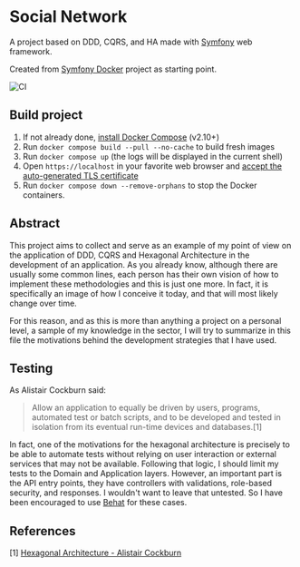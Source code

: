 # Social Network

A project based on DDD, CQRS, and HA made with [Symfony](https://symfony.com) web framework.

Created from [Symfony Docker](https://github.com/dunglas/symfony-docker) project as starting point.

![CI](https://github.com/lcavero/social-network/workflows/CI/badge.svg)

## Build project

1. If not already done, [install Docker Compose](https://docs.docker.com/compose/install/) (v2.10+)
2. Run `docker compose build --pull --no-cache` to build fresh images
3. Run `docker compose up` (the logs will be displayed in the current shell)
4. Open `https://localhost` in your favorite web browser and [accept the auto-generated TLS certificate](https://stackoverflow.com/a/15076602/1352334)
5. Run `docker compose down --remove-orphans` to stop the Docker containers.


## Abstract

This project aims to collect and serve as an example of my point of view on the application of DDD, CQRS and Hexagonal Architecture in the development of an application.
As you already know, although there are usually some common lines, each person has their own vision of how to implement these methodologies and this is just one more. In fact, it is specifically an image of how I conceive it today, and that will most likely change over time.


For this reason, and as this is more than anything a project on a personal level, a sample of my knowledge in the sector, I will try to summarize in this file the motivations behind the development strategies that I have used.

## Testing

As Alistair Cockburn said: 

> Allow an application to equally be driven by users, programs, automated test or batch scripts, and to be developed and tested in isolation from its eventual run-time devices and databases.[1]

In fact, one of the motivations for the hexagonal architecture is precisely to be able to automate tests without relying on user interaction or external services that may not be available.
Following that logic, I should limit my tests to the Domain and Application layers. However, an important part is the API entry points, they have controllers with validations, role-based security, and responses. I wouldn't want to leave that untested. So I have been encouraged to use [Behat](https://docs.behat.org/en/latest/) for these cases.






## References
[1] [Hexagonal Architecture - Alistair Cockburn](https://alistair.cockburn.us/hexagonal-architecture/)

